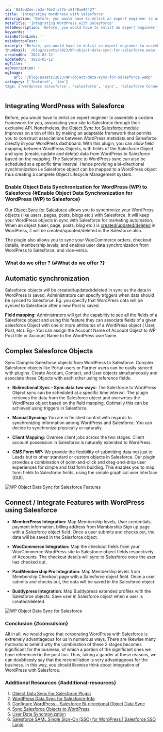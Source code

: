 ```yaml
---
id: '8d1ed2de-cb3a-46e2-a27b-c6148ae84427'
title: 'Integrating WordPress with Salesforce'
description: "Before, you would have to enlist an expert engineer to assemble a custom framework for you, associating your site to Salesforce through their exclusive API. Nonetheless, the Object Sync for Salesforce module improves on a ton of this by making an adaptable framework that permits you to construct associations between WordPress metadata and Salesforce directly"
metaTitle: 'Integrating WordPress with Salesforce'
metaDescription: 'Before, you would have to enlist an expert engineer to assemble a custom framework for you, associating your site to Salesforce through their exclusive API. Nonetheless, the Object Sync for Salesforce module improves on a ton of this by making an adaptable framework that permits you to construct associations between WordPress metadata and Salesforce directly'
keywords: ''
mainButtonLink: ''
mainButtonText: ''
excerpt: "Before, you would have to enlist an expert engineer to assemble a custom framework for you, associating your site to Salesforce through their exclusive API. Nonetheless, the Object Sync for Salesforce module improves on a ton of this by making an adaptable framework that permits you to construct associations between WordPress metadata and Salesforce directly"
thumbnail: '/blog/assets/2023/WP-object-data-sync-for-salesforce.webp'
createdOn: '2022-05-12'
updatedOn: '2022-05-12'
ogTitle: ''
ogDescription: ''
ogImage:
    url: '/blog/assets/2023/WP-object-data-sync-for-salesforce.webp'
category: ['featured', 'iam']
tags: ['wordpress salesforce', 'salesforce', 'sync', 'Salesforce Connect', 'SSO', 'Single Sign-On', 'MFA', '2FA', 'Security', 'Multi-factor', 'Authentication']
---
```


## Integrating WordPress with Salesforce
Before, you would have to enlist an expert engineer to assemble a custom framework for you, associating your site to Salesforce through their exclusive API. Nonetheless, [the Object Sync for Salesforce module](https://wordpress.org/plugins/object-data-sync-for-salesforce/) improves on a ton of this by making an adaptable framework that permits you to construct associations between WordPress metadata and Salesforce directly in your WordPress dashboard. With this plugin, you can allow field mapping between WordPress Objects, with fields of the Salesforce Object and sync (create, update and delete) data from WordPress to Salesforce based on the mapping. The Salesforce to WordPress sync can also be scheduled at a specific time interval. Hence providing a bi-directional synchronization i.e Salesforce object can be mapped to a WordPress object thus creating a complete Object Lifecycle Management system.

### Enable Object Data Synchronization for WordPress (WP) to Salesforce {#Enable Object Data Synchronization for WordPress (WP) to Salesforce}
Our [Object Sync for Salesforce](https://plugins.miniorange.com/sync-salesforce-objects-to-wordpress) allows you to synchronize your WordPress objects (like users, pages, posts, blogs etc.) with Salesforce. It will keep your WordPress objects in sync with Salesforce for marketing automation. When an object (user, page, posts, blog etc.) is [created/updated/deleted](https://plugins.miniorange.com/sync-salesforce-objects-to-wordpress) in WordPress, it will be created/updated/deleted in the Salesforce also.

The plugin also allows you to sync your WooCommerce orders, checkout details, membership levels, and enables user data synchronization from WordPress to Salesforce, and vice-versa.

### What do we offer ? {#What do we offer ?}
## Automatic synchronization
Salesforce objects will be created/updated/deleted in sync as the data in WordPress is saved. Administrators can specify triggers when data should be synced to Salesforce.
Eg. you specify that WordPress data will be synced to Salesforce after a new Post is saved.

**Field mapping:** Administrators will get the capability to see all the fields of a Salesforce object and using this feature they can associate fields of a given salesforce Object with one or more attributes of a WordPress object ( User, Post, etc). 
Eg:- You can assign the Account Name of Account Object to WP Post title or Account Name to the WordPress userName.

## Complex Salesforce Objects
Sync Complex Salesforce objects from WordPress to Salesforce. Complex Salesforce objects like Portal users or Partner users can be easily synced with plugins. Create Account, Contact, and User objects simultaneously and associate these Objects with each other using reference fields.

- **Bidirectional Sync – Sync data two ways:** The Salesforce to WordPress Object sync can be scheduled at a specific time interval. The plugin retrieves the data from the Salesforce object and overwrites the WordPress object based on the field mapping. Optimally this can be achieved using triggers in Salesforce.

- **Manual Syncing:** You are in finished control with regards to synchronizing information among WordPress and Salesforce. You can decide to synchronize physically or naturally.

- **Client Mapping:** Oversee client jobs across the two stages. Client account possession in Salesforce is naturally extended to WordPress.

- **CMS Form WP:** We provide the flexibility of submitting data not just to Leads but to other standard or custom objects in Salesforce. Our plugin provides a combination of point-and-click and drag-and-drop user experiences for simple and fast form building. This enables you to map form fields to Salesforce fields, using the simple graphical user interface (GUI).

![WP Object Data Sync for Salesforce Features](/blog/assets/2023/wp-object-data-sync-for-salesforce-img1.webp)

## Connect / Integrate Features with WordPress using Salesforce
- **MemberPress Integration:** Map Membership levels, User credentials, payment information, billing address from Membership Sign up page with a Salesforce object field. Once a user submits and checks out, the data will be saved in the Salesforce object.

- **WooCommerce Integration:** Map the checkout fields from your WooCommerce WordPress site to Salesforce object fields respectively of Accounts. The checkout details will sync to Salesforce once the user has checked out.

- **PaidMembership Pro Integration:** Map Membership levels from Membership Checkout page with a Salesforce object field. Once a user submits and checks out, the data will be saved in the Salesforce object.

- **Buddypress Integration:** Map Buddypress extended profiles with the Salesforce objects. Save user in Salesforce object when a user is created/deleted.

![WP Object Data Sync for Salesforce](/blog/assets/2023/wp-object-data-sync-for-salesforce-img2.webp)

### Conclusion {#conculsion}
All in all, we would agree that corporating WordPress with Salesforce is extremely advantageous for us in numerous ways. There are likewise many motivations behind why the combination of these 2 stages becomes significant for the business, of which a portion of the significant ones we have referenced in the post too. Thus, taking a gander at these reasons, we can doubtlessly say that the reconciliation is very advantageous for the business. In this way, you should likewise think about integration of WordPress with Salesforce.


### Additional Resources  {#additional-resources}
1. [Object Data Sync For Salesforce Plugin](https://wordpress.org/plugins/object-data-sync-for-salesforce/)
2. [WordPress Data Sync for Salesforce-Info](https://plugins.miniorange.com/wordpress-object-sync-for-salesforce)
3. [Configure WordPress – Salesforce Bi-directional Object Data Sync](https://plugins.miniorange.com/salesforce-wordpress-object-sync)
4. [Sync Salesforce Objects to WordPress]()
5. [User Data Synchronization]()
6. [Salesforce SAML Single Sign-On (SSO) for WordPress | Salesforce SSO Login]()
